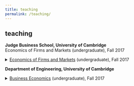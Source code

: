 ```yaml
---
title: teaching
permalink: /teaching/
---
```


## teaching

**Judge Business School, University of Cambridge** <br>
Economics of Firms and Markets (undergraduate), Fall 2017

<details>
<summary> <a href="https://www.jbs.cam.ac.uk/programmes/undergraduate/programme-overview/core-courses/">Economics of Firms and Markets</a> (undergraduate), Fall 2017 </summary>
<p align="justify"> The course shows how business economics may be used to explain and predict phenomena relating to markets and firms, and explores some of the possible uses of business economics in the analysis of management problems and in managerial decision-making. The course covers basic microeconomics and introduces macroeconomics. </p>
</details>

**Department of Engineering, University of Cambridge**
<details>
<summary> <a href="http://teaching.eng.cam.ac.uk/content/engineering-tripos-part-iia-3e1-business-economics-2017-18">Business Economics</a> (undergraduate), Fall 2017 </summary>
<p align="justify"> The aims of the course are to introduce students to the use of economics to understand the operation and decisions of businesses, their industrial environment and the macroeconomy. Specific topics that are covered include consumer theory, theory of the firm and different market structures, game theory, and welfare economics. </p>
</details>
